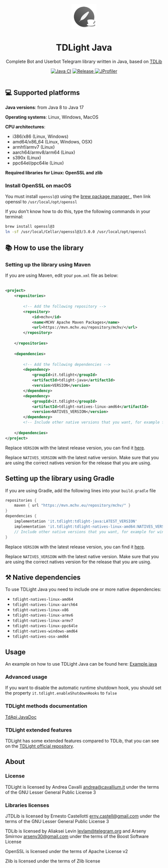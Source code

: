 <div style="text-align: center" align="center">
    <a href="https://github.com/tdlight-team/tdlight-java"><img src="./.media/tdlight-logo.png" alt="TDLight logo" style="width: 5rem; height: 5rem"></a>
    <h1>TDLight Java</h1>
    <p>Complete Bot and Userbot Telegram library written in Java, based on <a href="https://github.com/tdlib/td">TDLib</a></p>
    <a href="https://travis-ci.com/tdlight-team/tdlight-java-natives">
<img alt="Java CI" src="https://img.shields.io/github/workflow/status/tdlight-team/tdlight-java/Maven%20Package?style=flat-square)"></a>
    <a href="https://github.com/tdlight-team/tdlight-java/releases">
        <img alt="Release" src="https://img.shields.io/github/v/release/tdlight-team/tdlight-java.svg?include_prereleases&style=flat-square)">
    </a>
    <a href="https://www.ej-technologies.com/products/jprofiler/overview.html">
        <img alt="JProfiler" src="https://local.cavallium.it/mirrors/jprofiler-logo/jprofiler-logo-badge.svg">
    </a>
</div>
<br>

## 💻 Supported platforms

**Java versions**: from Java 8 to Java 17

**Operating systems**: Linux, Windows, MacOS

**CPU architectures**:

- i386/x86 (Linux, Windows)
- amd64/x86_64 (Linux, Windows, OSX)
- armhf/armv7 (Linux)
- aarch64/armv8/arm64 (Linux)
- s390x (Linux)
- ppc64el/ppc64le (Linux)

**Required libraries for Linux: OpenSSL and zlib**

### Install OpenSSL on macOS

You must install `openssl@3` using the <a href="https://brew.sh">brew package manager </a>, then link openssl
to `/usr/local/opt/openssl`

If you don't know how to do this, type the following commands in your terminal:

```bash
brew install openssl@3
ln -sf /usr/local/Cellar/openssl@3/3.0.0 /usr/local/opt/openssl
```

## 📚 How to use the library

### Setting up the library using Maven

If you are using Maven, edit your `pom.xml` file as below:

```xml

<project>
	<repositories>

		<!-- Add the following repository -->
		<repository>
			<id>mchv</id>
			<name>MCHV Apache Maven Packages</name>
			<url>https://mvn.mchv.eu/repository/mchv/</url>
		</repository>

	</repositories>

	<dependencies>

		<!-- Add the following dependencies -->
		<dependency>
			<groupId>it.tdlight</groupId>
			<artifactId>tdlight-java</artifactId>
			<version>VERSION</version>
		</dependency>
		<dependency>
			<groupId>it.tdlight</groupId>
			<artifactId>tdlight-natives-linux-amd64</artifactId>
			<version>NATIVES_VERSION</version>
		</dependency>
		<!-- Include other native versions that you want, for example for windows, osx, ... -->

	</dependencies>
</project>
```

Replace `VERSION` with the latest release version, you can find
it [here](https://github.com/tdlight-team/tdlight-java/releases).

Replace `NATIVES_VERSION` with the latest native version. Make sure that you are using the correct natives version for
the release that you are using.

## Setting up the library using Gradle

If you are using Gradle, add the following lines into your `build.gradle` file

```groovy
repositories {
	maven { url "https://mvn.mchv.eu/repository/mchv/" }
}
dependencies {
	implementation 'it.tdlight:tdlight-java:LATEST_VERSION'
	implementation 'it.tdlight:tdlight-natives-linux-amd64:NATIVES_VERSION'
	// Include other native versions that you want, for example for windows, osx, ...
}
```

Replace `VERSION` with the latest release version, you can find
it [here](https://github.com/tdlight-team/tdlight-java/releases).

Replace `NATIVES_VERSION` with the latest native version. Make sure that you are using the correct natives version for
the release that you are using.

## ⚒ Native dependencies

To use TDLight Java you need to include one or more native dependencies:

- `tdlight-natives-linux-amd64`
- `tdlight-natives-linux-aarch64`
- `tdlight-natives-linux-x86`
- `tdlight-natives-linux-armv6`
- `tdlight-natives-linux-armv7`
- `tdlight-natives-linux-ppc64le`
- `tdlight-natives-windows-amd64`
- `tdlight-natives-osx-amd64`

## Usage

An example on how to use TDLight Java can be found
here: [Example.java](https://github.com/tdlight-team/tdlight-java/blob/master/example/src/main/java/it.tdlight.example/Example.java)

### Advanced usage

If you want to disable the automatic runtime shutdown hook, you should set the property `it.tdlight.enableShutdownHooks`
to `false`

### TDLight methods documentation

[TdApi JavaDoc](https://tdlight-team.github.io/tdlight-docs)

### TDLight extended features

TDLight has some extended features compared to TDLib, that you can see on
the [TDLight official repository](https://github.com/tdlight-team/tdlight#tdlight-extra-features).

## About

### **License**

TDLight is licensed by Andrea Cavalli <andrea@cavallium.it> under the terms of the GNU Lesser General Public License 3

### **Libraries licenses**

JTDLib is licensed by Ernesto Castellotti <erny.castell@gmail.com> under the terms of the GNU Lesser General Public
License 3

TDLib is licensed by Aliaksei Levin <levlam@telegram.org> and Arseny Smirnov <arseny30@gmail.com> under the terms of the
Boost Software License

OpenSSL is licensed under the terms of Apache License v2

Zlib is licensed under the terms of Zlib license
